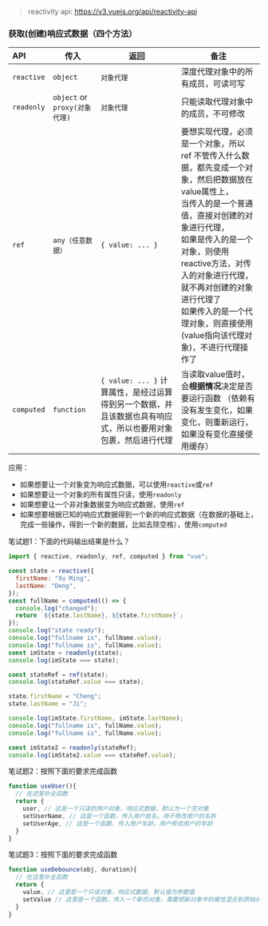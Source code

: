 > reactivity api: https://v3.vuejs.org/api/reactivity-api

### 获取(创建)响应式数据（四个方法）

| API        | 传入                      | 返回             | 备注                                                         |
| :--------- | ------------------------- | ---------------- | ------------------------------------------------------------ |
| `reactive` | `object`            | `对象代理`       | 深度代理对象中的所有成员，可读可写                                    |
| `readonly` | `object` or `proxy(对象代理)` | `对象代理`       | 只能读取代理对象中的成员，不可修改                           |
| `ref`      | `any（任意数据）`                     | `{ value: ... }` | 要想实现代理，必须是一个对象，所以 ref 不管传入什么数据，都先变成一个对象，然后把数据放在value属性上，<br>当传入的是一个普通值，直接对创建的对象进行代理，<br>如果是传入的是一个对象，则使用reactive方法，对传入的对象进行代理，就不再对创建的对象进行代理了<br>如果传入的是一个代理对象，则直接使用(value指向该代理对象)，不进行代理操作了 |
| `computed` | `function`                | `{ value: ... }` 计算属性，是经过运算得到另一个数据，并且该数据也具有响应式，所以也要用对象包裹，然后进行代理 | 当读取value值时，<br />会**根据情况**决定是否要运行函数 （依赖有没有发生变化，如果变化，则重新运行，如果没有变化直接使用缓存）     |

应用：

- 如果想要让一个对象变为响应式数据，可以使用`reactive`或`ref`
- 如果想要让一个对象的所有属性只读，使用`readonly`
- 如果想要让一个非对象数据变为响应式数据，使用`ref`
- 如果想要根据已知的响应式数据得到一个新的响应式数据（在数据的基础上，完成一些操作，得到一个新的数据，比如去除空格），使用`computed`

笔试题1：下面的代码输出结果是什么？

```js
import { reactive, readonly, ref, computed } from "vue";

const state = reactive({
  firstName: "Xu Ming",
  lastName: "Deng",
});
const fullName = computed(() => {
  console.log("changed");
  return `${state.lastName}, ${state.firstName}`;
});
console.log("state ready");
console.log("fullname is", fullName.value);
console.log("fullname is", fullName.value);
const imState = readonly(state);
console.log(imState === state);

const stateRef = ref(state);
console.log(stateRef.value === state);

state.firstName = "Cheng";
state.lastName = "Ji";

console.log(imState.firstName, imState.lastName);
console.log("fullname is", fullName.value);
console.log("fullname is", fullName.value);

const imState2 = readonly(stateRef);
console.log(imState2.value === stateRef.value);

```

笔试题2：按照下面的要求完成函数

```js
function useUser(){
  // 在这里补全函数
  return {
    user, // 这是一个只读的用户对象，响应式数据，默认为一个空对象
    setUserName, // 这是一个函数，传入用户姓名，用于修改用户的名称
    setUserAge, // 这是一个函数，传入用户年龄，用户修改用户的年龄
  }
}
```

笔试题3：按照下面的要求完成函数

```js
function useDebounce(obj, duration){
  // 在这里补全函数
  return {
    value, // 这里是一个只读对象，响应式数据，默认值为参数值
    setValue // 这里是一个函数，传入一个新的对象，需要把新对象中的属性混合到原始对象中，混合操作需要在duration的时间中防抖
  }
}
```


